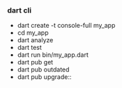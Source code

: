  ### dart cli
 


- dart create -t console-full my_app
- cd my_app
- dart analyze
- dart test
- dart run bin/my_app.dart
- dart pub get
- dart pub outdated
- dart pub upgrade::
